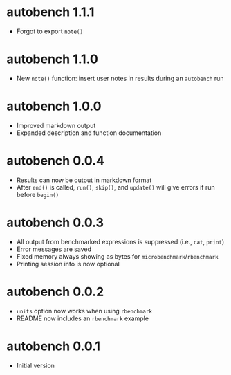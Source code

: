 # autobench 1.1.1

* Forgot to export `note()`

# autobench 1.1.0

* New `note()` function: insert user notes in results during an `autobench` run

# autobench 1.0.0

* Improved markdown output
* Expanded description and function documentation

# autobench 0.0.4

* Results can now be output in markdown format
* After `end()` is called, `run()`, `skip()`, and `update()` will give errors if run
  before `begin()`

# autobench 0.0.3

* All output from benchmarked expressions is suppressed (i.e., `cat`, `print`)
* Error messages are saved
* Fixed memory always showing as bytes for `microbenchmark`/`rbenchmark`
* Printing session info is now optional

# autobench 0.0.2

* `units` option now works when using `rbenchmark`
* README now includes an `rbenchmark` example

# autobench 0.0.1

* Initial version

